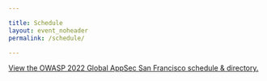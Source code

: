 ```yaml
---

title: Schedule
layout: event_noheader
permalink: /schedule/

---
```


<a id="sched-embed" href="//owasp2022globalappsecsf.sched.com/" data-sched-sidebar="no">View the OWASP 2022 Global AppSec San Francisco schedule &amp; directory.</a><script type="text/javascript" src="//owasp2022globalappsecsf.sched.com/js/embed.js"></script>
